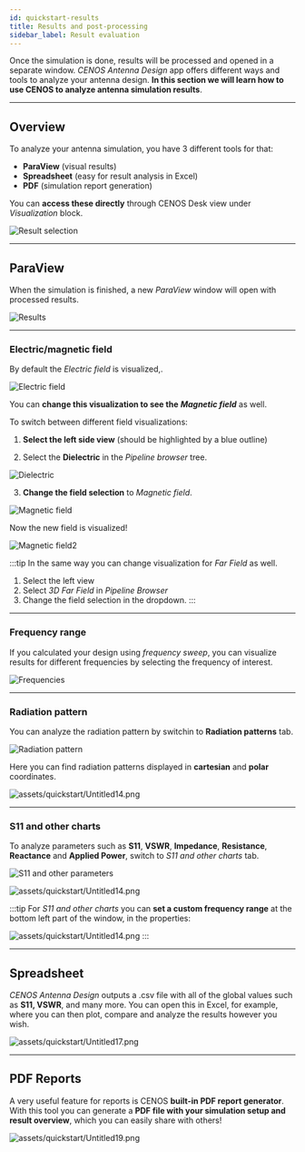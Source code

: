 ```yaml
---
id: quickstart-results
title: Results and post-processing
sidebar_label: Result evaluation
---
```


Once the simulation is done, results will be processed and opened in a separate window. *CENOS Antenna Design* app offers different ways and tools to analyze your antenna design. **In this section we will learn how to use CENOS to analyze antenna simulation results**.

---

## Overview

To analyze your antenna simulation, you have 3 different tools for that:

- **ParaView** (visual results)
- **Spreadsheet** (easy for result analysis in Excel)
- **PDF** (simulation report generation)

You can **access these directly** through CENOS Desk view under *Visualization* block.

<p align="center">

![Result selection](assets/results/5.png)

</p>

---

## ParaView

When the simulation is finished, a new *ParaView* window will open with processed results.

![Results](assets/results/1.png)

---

### Electric/magnetic field

By default the *Electric field* is visualized,.

<p align="center">

![Electric field](assets/results/10.png)

</p>

You can **change this visualization to see the** ***Magnetic field*** as well.

To switch between different field visualizations:

1. **Select the left side view** (should  be highlighted by a blue outline)

2. Select the **Dielectric** in the *Pipeline browser* tree.

<p align="center">

![Dielectric](assets/results/11.png)

</p>

3. **Change the field selection** to *Magnetic field*.

<p align="center">

![Magnetic field](assets/results/12.png)

</p>

Now the new field is visualized!

<p align="center">

![Magnetic field2](assets/results/13.png)

</p>

:::tip
In the same way you can change visualization for *Far Field* as well.
1. Select the left view
2. Select *3D Far Field* in *Pipeline Browser*
3. Change the field selection in the dropdown.
:::

---

### Frequency range

If you calculated your design using *frequency sweep*, you can visualize results for different frequencies by selecting the frequency of interest.

<p align="center">

![Frequencies](assets/results/2.png)

</p>

---

### Radiation pattern

You can analyze the radiation pattern by switchin to **Radiation patterns** tab.

<p align="center">

![Radiation pattern](assets/results/3.png)

</p>

Here you can find radiation patterns displayed in **cartesian** and **polar** coordinates.

![assets/quickstart/Untitled14.png](assets/results/4.png)

---

### S11 and other charts

To analyze parameters such as **S11**, **VSWR**, **Impedance**, **Resistance**, **Reactance** and **Applied Power**, switch to *S11 and other charts* tab.

<p align="center">

![S11 and other parameters](assets/results/7.png)

</p>

![assets/quickstart/Untitled14.png](assets/results/8.png)

:::tip
For *S11 and other charts* you can **set a custom frequency range** at the bottom left part of the window, in the properties:

![assets/quickstart/Untitled14.png](assets/results/9.png)
:::

---

## Spreadsheet

*CENOS Antenna Design* outputs a .csv file with all of the global values such as **S11, VSWR**, and many more. You can open this in Excel, for example, where you can then plot, compare and analyze the results however you wish.

![assets/quickstart/Untitled17.png](assets/quickstart/Untitled17.png)

---

## PDF Reports

A very useful feature for reports is CENOS **built-in PDF report generator**. With this tool you can generate a **PDF file with your simulation setup and result overview**, which you can easily share with others!

![assets/quickstart/Untitled19.png](assets/quickstart/Untitled19.png)